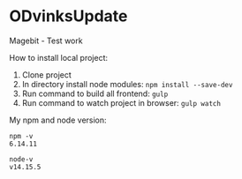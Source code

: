 # ODvinksUpdate
Magebit - Test work

How to install local project:

1. Clone project
2. In directory install node modules: `npm install --save-dev`
3. Run command to build all frontend: `gulp`
4. Run command to watch project in browser: `gulp watch`

My npm and node version: 
```
npm -v
6.14.11

node-v
v14.15.5
```
